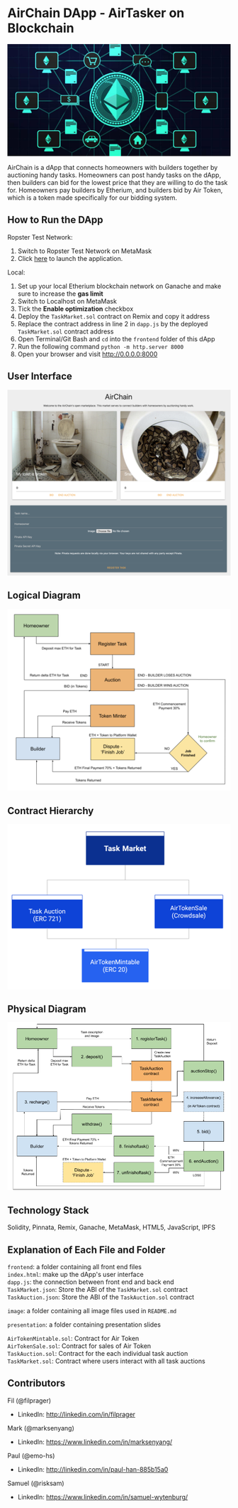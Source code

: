 # AirChain DApp - AirTasker on Blockchain
![profile](image/profile.jpg)

AirChain is a dApp that connects homeowners with builders together by auctioning handy tasks. Homeowners can post handy tasks on the dApp, then builders can bid for the lowest price that they are willing to do the task for. Homeowners pay builders by Etherium, and builders bid by Air Token, which is a token made specifically for our bidding system.

## How to Run the DApp
Ropster Test Network:
1. Switch to Ropster Test Network on MetaMask
2. Click [here](https://filprager.github.io/fintech_project_three/frontend/index.html#) to launch the application.

Local:  
1. Set up your local Etherium blockchain network on Ganache and make sure to increase the **gas limit**
2. Switch to Localhost on MetaMask
3. Tick the **Enable optimization** checkbox  
4. Deploy the `TaskMarket.sol` contract on Remix and copy it address
5. Replace the contract address in line 2 in `dapp.js` by the deployed `TaskMarket.sol` contract address
6. Open Terminal/Git Bash and `cd` into the `frontend` folder of this dApp
7. Run the following command `python -m http.server 8000`
8. Open your browser and visit http://0.0.0.0:8000


## User Interface
![ui](image/ui.png)


## Logical Diagram
![Logical Diagram](image/logical-diagram.png)


## Contract Hierarchy
![Contract Hierarchy](image/hierarchy.png)


## Physical Diagram
![Physical Diagram](image/physical-diagram.png)


## Technology Stack
Solidity, Pinnata, Remix, Ganache, MetaMask, HTML5, JavaScript, IPFS


## Explanation of Each File and Folder
`frontend`: a folder containing all front end files  
`index.html`: make up the dApp's user interface  
`dapp.js`: the connection between front end and back end  
`TaskMarket.json`: Store the ABI of the `TaskMarket.sol` contract  
`TaskAuction.json`: Store the ABI of the `TaskAuction.sol` contract

`image`: a folder containing all image files used in `README.md`

`presentation`: a folder containing presentation slides

`AirTokenMintable.sol`: Contract for Air Token  
`AirTokenSale.sol`: Contract for sales of Air Token   
`TaskAuction.sol`: Contract for the each individual task auction  
`TaskMarket.sol`: Contract where users interact with all task auctions

## Contributors
Fil (@filprager)  
- LinkedIn: http://linkedin.com/in/filprager

Mark (@marksenyang)
- LinkedIn: https://www.linkedin.com/in/marksenyang/

Paul (@emo-hs)
- LinkedIn: http://linkedin.com/in/paul-han-885b15a0

Samuel (@risksam)
- LinkedIn: https://www.linkedin.com/in/samuel-wytenburg/



